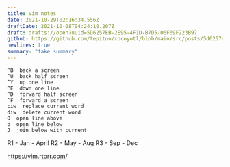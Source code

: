 ```yaml
---
title: Vim notes
date: 2021-10-29T02:16:34.556Z
draftDate: 2021-10-08T04:24:10.207Z
draft: drafts://open?uuid=5D6257EB-2E95-4F1D-B7D5-06F69F223B97
github: https://github.com/tepiton/xocoyotl/blob/main/src/posts/5d6257eb-2e95-4f1d-b7d5-06f69f223b97.md
newlines: true
summary: "fake summary"
---
```

```
^B  back a screen         
^U  back half screen      
^Y  up one line           
^E  down one line
^D  forward half screen
^F  forward a screen
ciw  replace current word
diw  delete current word
O  open line above
o  open line below
J  join below with current
```

R1 - Jan - April
R2 - May - Aug
R3 - Sep - Dec

https://vim.rtorr.com/
